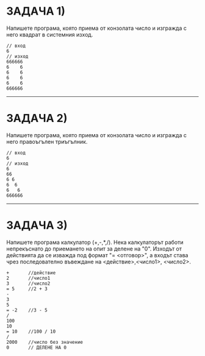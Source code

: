 # ЗАДАЧА 1)
Напишете програма, която приема от конзолата число и изгражда с него квадрат в системния изход.
```
// вход
6   
// изход
666666
6    6
6    6
6    6
6    6
666666
```

---
# ЗАДАЧА 2)
Напишете програма, която приема от конзолата число и изгражда с него правоъгълен триъгълник.
```
// вход
6   
// изход
6
66
6 6
6  6
6   6
666666
```

---
# ЗАДАЧА 3)
Напишете програма калкулатор (+,-,*,/). Нека калкулаторът работи непрекъснато до приемането на опит за делене на "0". Изходът от действията да се изважда под формат "= <отговор>", а входът става чрез последователно въвеждане на <действие>,<число1>, <число2>.

```
+       //действие
2       //число1
3       //число2
= 5     //2 + 3
-
3
5
= -2    //3 - 5
/
100
10
= 10    //100 / 10
/
2000    //число без значение
0       // ДЕЛЕНЕ НА 0
```
